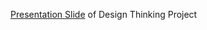 [Presentation Slide](https://drive.google.com/file/d/1t_FYkdX_O-9-OE-98JEddmEYt7ho-GZe/view?usp=sharing) of Design Thinking Project
